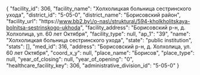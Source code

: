 {
    "facility_id": 306,
    "facility_name": "Холхолицкая больница сестринского ухода",
    "district_id": "5-05-0",
    "district_name": "Борисовский район",
    "facility_url": "https:\/\/www.bb2.by\/o-nas\/struktura\/594-kholkholitskaya-bolnitsa-sestrinskogo-ukhoda",
    "facility_address": "Борисовский р-н, д. Холхолица, ул. 60 лет Октября",
    "facility_type": null,
    "ap_1": "39",
    "name": "Холхолицкая больница сестринского ухода",
    "state": "public institution",
    "stats": [],
    "med_id": 316,
    "address": "Борисовский р-н, д. Холхолица, ул. 60 лет Октября",
    "coord_x_y": null,
    "place_name": "Борисов",
    "place_type": null,
    "year_of_closing": null,
    "year_of_opening": "0",
    "healthcare_facility_key": 306,
    "administrative_division_id": "5-05-0"
}